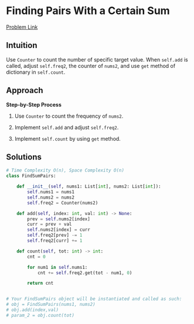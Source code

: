 **Finding Pairs With a Certain Sum**
=
[Problem Link](https://leetcode.com/problems/finding-pairs-with-a-certain-sum/description)

## Intuition
Use `Counter` to count the number of specific target value. When `self.add` is called, adjust `self.freq2`, the
counter of `nums2`, and use `get` method of dictionary in `self.count`.

## Approach
**Step-by-Step Process**

1. Use `Counter` to count the frequency of `nums2`.

2. Implement `self.add` and adjust `self.freq2`.

3. Implement `self.count` by using `get` method.
  
## Solutions
```python
# Time Complexity O(n), Space Complexity O(n)
class FindSumPairs:

    def __init__(self, nums1: List[int], nums2: List[int]):
        self.nums1 = nums1
        self.nums2 = nums2
        self.freq2 = Counter(nums2)        

    def add(self, index: int, val: int) -> None:
        prev = self.nums2[index]
        curr = prev + val
        self.nums2[index] = curr
        self.freq2[prev] -= 1
        self.freq2[curr] += 1        

    def count(self, tot: int) -> int:
        cnt = 0

        for num1 in self.nums1:
            cnt += self.freq2.get(tot - num1, 0)

        return cnt


# Your FindSumPairs object will be instantiated and called as such:
# obj = FindSumPairs(nums1, nums2)
# obj.add(index,val)
# param_2 = obj.count(tot)
```
